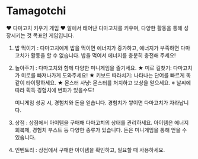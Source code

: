 # Tamagotchi
♥ 다마고치 키우기 게임 ♥
알에서 태어난 다마고치를 키우며, 다양한 활동을 통해 성장시키는 것 목표인 게임입니다.

1. 밥 먹이기
   : 다마고치에게 밥을 먹이면 에너지가 증가하고, 에너지가 부족하면 다마고치가 활동을 할 수 없습니다.
     밥을 먹여서 에너지를 충분히 충전해 주세요!
   
2. 놀아주기
   : 다마고치와 함께 다양한 미니게임을 즐기세요.
     ★ 미로 길찾기: 다마고치가 미로를 빠져나가게 도와주세요!
     ★ 키보드 따라치기: 나타나는 단어를 빠르게 똑같이 타이핑하세요.
     ★ 몬스터 사냥: 몬스터를 처치하고 보상을 얻으세요.
        ※ 날씨에 따라 획득 경험치에 변화가 있을수도! 

     미니게임 성공 시, 경험치와 돈을 얻습니다.
     경험치가 쌓이면 다마고치가 자라납니다.

3. 상점
   : 상점에서 아이템을 구매해 다마고치의 상태를 관리하세요.
     아이템은 에너지 회복제, 경험치 부스트 등 다양한 종류가 있습니다.
     돈은 미니게임을 통해 얻을 수 있습니다.
   
4. 인벤토리
   : 상점에서 구매한 아이템을 확인하고, 필요할 때 사용하세요.


